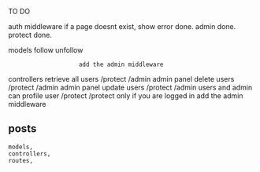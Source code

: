 TO DO

auth middleware
    if a page doesnt exist, show error      done.
    admin                                   done.
    protect                                 done.

models
    follow
    unfollow


                        add the admin middleware
controllers
    retrieve all users  /protect /admin             admin panel
    delete users        /protect /admin             admin panel
    update users        /protect /admin             users and admin can 
    profile user        /protect /protect           only if you are logged in
    add the admin middleware



## posts
    models,
    controllers,
    routes,
